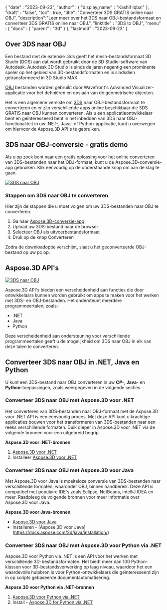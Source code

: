 {
  "date" : "2023-09-23",
  "author" : {
    "display_name" : "Kashif Iqbal"
},
  "draft" : "false",
  "toc" : true,
  "title" :"Converteer 3DS GRATIS online naar OBJ",
  "description":"Leer meer over het 3DS naar OBJ-bestandsformaat en converteer 3DS GRATIS online naar OBJ.",
  "linktitle" : "3DS to OBJ",
  "menu" : {
    "docs" : {
      "parent" : "3d"
}
},
  "lastmod" : "2023-09-23"
}

## Over 3DS naar OBJ

Een bestand met de extensie .3ds geeft het mesh-bestandsformaat 3D Studio (DOS) aan dat wordt gebruikt door de 3D Studio-software van Autodesk. Autodesk 3D Studio is sinds de jaren negentig een prominente speler op het gebied van 3D-bestandsformaten en is sindsdien getransformeerd in 3D Studio MAX.

[OBJ](/nl/3d/obj/) bestanden worden gebruikt door Wavefront's Advanced Visualizer-applicatie voor het definiëren en opslaan van de geometrische objecten.

Het is een algemene vereiste om [3DS](/nl/3d/3ds/) naar OBJ-bestandsformaat te converteren en er zijn verschillende apps online beschikbaar die 3DS GRATIS naar OBJ kunnen converteren. Als u een applicatieontwikkelaar bent en geïnteresseerd bent in het inbedden van 3DS naar OBJ-functionaliteit in uw .NET-, Java- of Python-applicatie, kunt u overwegen om hiervoor de Aspose.3D API's te gebruiken.

## 3DS naar OBJ-conversie - gratis demo

Als u op zoek bent naar een gratis oplossing voor het online converteren van 3DS-bestanden naar het OBJ-formaat, kunt u de Aspose.3D-conversie-app gebruiken. Klik eenvoudig op de onderstaande knop om aan de slag te gaan.

[![3DS naar OBJ](../3ds-to-obj.png)](https://products.aspose.app/3d/conversion/)

### Stappen om 3DS naar OBJ te converteren

Hier zijn de stappen die u moet volgen om uw 3DS-bestanden naar OBJ te converteren.

1. Ga naar [Aspose.3D-conversie-app](https://products.aspose.app/3d/conversion/)
1. Upload uw 3DS-bestand naar de browser
1. Selecteer OBJ als uitvoerbestandsformaat
1. Druk op de knop Converteren

Zodra de downloadoptie verschijnt, slaat u het geconverteerde OBJ-bestand op uw pc op.

## Aspose.3D API's

[![3DS naar OBJ](../try-aspose-3d.png)](https://products.aspose.com/3d/)

Aspose.3D API's bieden een verscheidenheid aan functies die door ontwikkelaars kunnen worden gebruikt om apps te maken voor het werken met 3DS- en OBJ-bestanden. Het ondersteunt meerdere programmeertalen, zoals:

* .NET
* Java
* Python

Deze verscheidenheid aan ondersteuning voor verschillende programmeertalen geeft u de mogelijkheid om 3DS naar OBJ in elk van deze talen te converteren.

## Converteer 3DS naar OBJ in .NET, Java en Python

U kunt een 3DS-bestand naar OBJ converteren in uw **C#**-, **Java**- en **Python**-toepassingen, zoals weergegeven in de volgende secties.

### Converteer 3DS naar OBJ met Aspose.3D voor .NET

Het converteren van 3DS-bestanden naar OBJ-formaat met de Aspose.3D voor .NET API is een eenvoudig proces. Met deze API kunt u krachtige applicaties bouwen voor het transformeren van 3DS-bestanden naar een reeks verschillende formaten. Duik dieper in Aspose.3D voor .NET via de volgende bronnen voor een uitgebreid begrip.

**Aspose.3D voor .NET-bronnen**

1. [Aspose.3D voor .NET](https://products.aspose.com/3d/net/)
1. Installeer [Aspose.3D voor .NET](https://docs.aspose.com/3d/net/installation/)

### Converteer 3DS naar OBJ met Aspose.3D voor Java

Met Aspose.3D voor Java is moeiteloze conversie van 3DS-bestanden naar verschillende formaten, waaronder OBJ, binnen handbereik. Deze API is compatibel met populaire IDE's zoals Eclipse, NetBeans, IntelliJ IDEA en meer. Raadpleeg de volgende bronnen voor meer informatie over Aspose.3D voor Java.

**Aspose.3D voor Java-bronnen**

* [Aspose.3D voor Java](https://products.aspose.com/3d/java/)
* Installeren - [Aspose.3D voor Java] (https://docs.aspose.com/3d/java/installation/)

### Converteer 3DS naar OBJ met Aspose.3D voor Python via .NET

Aspose.3D voor Python via .NET is een API voor het werken met verschillende 3D-bestandsformaten. Het biedt meer dan 100 Python-klassen voor 3D-bestandsverwerking op laag niveau, waardoor het een waardevolle hulpbron is voor Python-ontwikkelaars die geïnteresseerd zijn in op scripts gebaseerde documentautomatisering.

**Aspose.3D voor Python via .NET-bronnen**

1. [Aspose.3D voor Python via .NET](https://products.aspose.com/3d/python-net/)
1. Install - [Aspose.3D for Python via .NET](https://releases.aspose.com/3d/python-net/)
